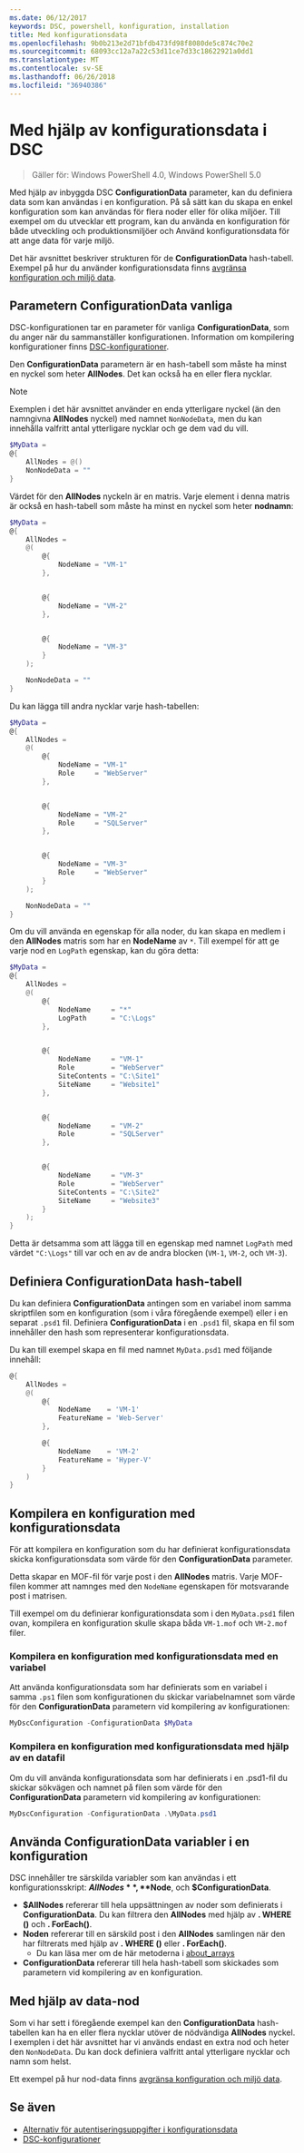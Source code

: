```yaml
---
ms.date: 06/12/2017
keywords: DSC, powershell, konfiguration, installation
title: Med konfigurationsdata
ms.openlocfilehash: 9b0b213e2d71bfdb473fd98f8080de5c874c70e2
ms.sourcegitcommit: 68093cc12a7a22c53d11ce7d33c18622921a0dd1
ms.translationtype: MT
ms.contentlocale: sv-SE
ms.lasthandoff: 06/26/2018
ms.locfileid: "36940386"
---
```

# <a name="using-configuration-data-in-dsc"></a>Med hjälp av konfigurationsdata i DSC

> Gäller för: Windows PowerShell 4.0, Windows PowerShell 5.0

Med hjälp av inbyggda DSC **ConfigurationData** parameter, kan du definiera data som kan användas i en konfiguration.
På så sätt kan du skapa en enkel konfiguration som kan användas för flera noder eller för olika miljöer.
Till exempel om du utvecklar ett program, kan du använda en konfiguration för både utveckling och produktionsmiljöer och Använd konfigurationsdata för att ange data för varje miljö.

Det här avsnittet beskriver strukturen för de **ConfigurationData** hash-tabell.
Exempel på hur du använder konfigurationsdata finns [avgränsa konfiguration och miljö data](separatingEnvData.md).

## <a name="the-configurationdata-common-parameter"></a>Parametern ConfigurationData vanliga

DSC-konfigurationen tar en parameter för vanliga **ConfigurationData**, som du anger när du sammanställer konfigurationen.
Information om kompilering konfigurationer finns [DSC-konfigurationer](configurations.md).

Den **ConfigurationData** parametern är en hash-tabell som måste ha minst en nyckel som heter **AllNodes**.
Det kan också ha en eller flera nycklar.

> [!NOTE]
> Exemplen i det här avsnittet använder en enda ytterligare nyckel (än den namngivna **AllNodes** nyckel) med namnet `NonNodeData`, men du kan innehålla valfritt antal ytterligare nycklar och ge dem vad du vill.

```powershell
$MyData =
@{
    AllNodes = @()
    NonNodeData = ""
}
```

Värdet för den **AllNodes** nyckeln är en matris. Varje element i denna matris är också en hash-tabell som måste ha minst en nyckel som heter **nodnamn**:

```powershell
$MyData =
@{
    AllNodes =
    @(
        @{
            NodeName = "VM-1"
        },


        @{
            NodeName = "VM-2"
        },


        @{
            NodeName = "VM-3"
        }
    );

    NonNodeData = ""
}
```

Du kan lägga till andra nycklar varje hash-tabellen:

```powershell
$MyData =
@{
    AllNodes =
    @(
        @{
            NodeName = "VM-1"
            Role     = "WebServer"
        },


        @{
            NodeName = "VM-2"
            Role     = "SQLServer"
        },


        @{
            NodeName = "VM-3"
            Role     = "WebServer"
        }
    );

    NonNodeData = ""
}
```

Om du vill använda en egenskap för alla noder, du kan skapa en medlem i den **AllNodes** matris som har en **NodeName** av `*`.
Till exempel för att ge varje nod en `LogPath` egenskap, kan du göra detta:

```powershell
$MyData =
@{
    AllNodes =
    @(
        @{
            NodeName     = "*"
            LogPath      = "C:\Logs"
        },


        @{
            NodeName     = "VM-1"
            Role         = "WebServer"
            SiteContents = "C:\Site1"
            SiteName     = "Website1"
        },


        @{
            NodeName     = "VM-2"
            Role         = "SQLServer"
        },


        @{
            NodeName     = "VM-3"
            Role         = "WebServer"
            SiteContents = "C:\Site2"
            SiteName     = "Website3"
        }
    );
}
```

Detta är detsamma som att lägga till en egenskap med namnet `LogPath` med värdet `"C:\Logs"` till var och en av de andra blocken (`VM-1`, `VM-2`, och `VM-3`).

## <a name="defining-the-configurationdata-hashtable"></a>Definiera ConfigurationData hash-tabell

Du kan definiera **ConfigurationData** antingen som en variabel inom samma skriptfilen som en konfiguration (som i våra föregående exempel) eller i en separat `.psd1` fil.
Definiera **ConfigurationData** i en `.psd1` fil, skapa en fil som innehåller den hash som representerar konfigurationsdata.

Du kan till exempel skapa en fil med namnet `MyData.psd1` med följande innehåll:

```powershell
@{
    AllNodes =
    @(
        @{
            NodeName    = 'VM-1'
            FeatureName = 'Web-Server'
        },

        @{
            NodeName    = 'VM-2'
            FeatureName = 'Hyper-V'
        }
    )
}
```

## <a name="compiling-a-configuration-with-configuration-data"></a>Kompilera en konfiguration med konfigurationsdata

För att kompilera en konfiguration som du har definierat konfigurationsdata skicka konfigurationsdata som värde för den **ConfigurationData** parameter.

Detta skapar en MOF-fil för varje post i den **AllNodes** matris.
Varje MOF-filen kommer att namnges med den `NodeName` egenskapen för motsvarande post i matrisen.

Till exempel om du definierar konfigurationsdata som i den `MyData.psd1` filen ovan, kompilera en konfiguration skulle skapa båda `VM-1.mof` och `VM-2.mof` filer.

### <a name="compiling-a-configuration-with-configuration-data-using-a-variable"></a>Kompilera en konfiguration med konfigurationsdata med en variabel

Att använda konfigurationsdata som har definierats som en variabel i samma `.ps1` filen som konfigurationen du skickar variabelnamnet som värde för den **ConfigurationData** parametern vid kompilering av konfigurationen:

```powershell
MyDscConfiguration -ConfigurationData $MyData
```

### <a name="compiling-a-configuration-with-configuration-data-using-a-data-file"></a>Kompilera en konfiguration med konfigurationsdata med hjälp av en datafil

Om du vill använda konfigurationsdata som har definierats i en .psd1-fil du skickar sökvägen och namnet på filen som värde för den **ConfigurationData** parametern vid kompilering av konfigurationen:

```powershell
MyDscConfiguration -ConfigurationData .\MyData.psd1
```

## <a name="using-configurationdata-variables-in-a-configuration"></a>Använda ConfigurationData variabler i en konfiguration

DSC innehåller tre särskilda variabler som kan användas i ett konfigurationsskript: **$AllNodes**, **$Node**, och **$ConfigurationData**.

- **$AllNodes** refererar till hela uppsättningen av noder som definierats i **ConfigurationData**. Du kan filtrera den **AllNodes** med hjälp av **. WHERE ()** och **. ForEach()**.
- **Noden** refererar till en särskild post i den **AllNodes** samlingen när den har filtrerats med hjälp av **. WHERE ()** eller **. ForEach()**.
  - Du kan läsa mer om de här metoderna i [about_arrays](/powershell/reference/3.0/Microsoft.PowerShell.Core/About/about_Arrays.md)
- **ConfigurationData** refererar till hela hash-tabell som skickades som parametern vid kompilering av en konfiguration.

## <a name="using-non-node-data"></a>Med hjälp av data-nod

Som vi har sett i föregående exempel kan den **ConfigurationData** hash-tabellen kan ha en eller flera nycklar utöver de nödvändiga **AllNodes** nyckel.
I exemplen i det här avsnittet har vi används endast en extra nod och heter den `NonNodeData`.
Du kan dock definiera valfritt antal ytterligare nycklar och namn som helst.

Ett exempel på hur nod-data finns [avgränsa konfiguration och miljö data](separatingEnvData.md).

## <a name="see-also"></a>Se även

- [Alternativ för autentiseringsuppgifter i konfigurationsdata](configDataCredentials.md)
- [DSC-konfigurationer](configurations.md)